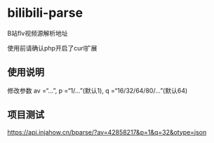 # bilibili-parse
B站flv视频源解析地址

使用前请确认php开启了curl扩展

## 使用说明
修改参数
av =“...”,
p =“1/...”(默认1),
q =“16/32/64/80/...”(默认64)

## 项目测试
https://api.injahow.cn/bparse/?av=42858217&p=1&q=32&otype=json
